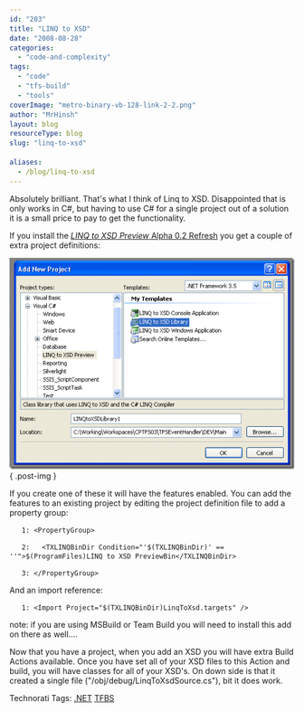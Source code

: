 ```yaml
---
id: "203"
title: "LINQ to XSD"
date: "2008-08-28"
categories:
  - "code-and-complexity"
tags:
  - "code"
  - "tfs-build"
  - "tools"
coverImage: "metro-binary-vb-128-link-2-2.png"
author: "MrHinsh"
layout: blog
resourceType: blog
slug: "linq-to-xsd"

aliases:
  - /blog/linq-to-xsd
---
```


Absolutely brilliant. That's what I think of Linq to XSD. Disappointed that is only works in C#, but having to use C# for a single project out of a solution it is a small price to pay to get the functionality.

If you install the [_LINQ to XSD Preview_ Alpha 0.2 Refresh](http://www.microsoft.com/downloads/details.aspx?FamilyID=A45F58CD-FCFC-439E-B735-8182775560AF&displaylang=en) you get a couple of extra project definitions:

[![image](images/LINQtoXSD_D04A-image_thumb-1-1.png)](http://blog.hinshelwood.com/files/2011/05/GWB-WindowsLiveWriter-LINQtoXSD_D04A-image_2.png)
{ .post-img }

If you create one of these it will have the features enabled. You can add the features to an existing project by editing the project definition file to add a property group:

```
   1: <PropertyGroup>
```

```
   2:   <TXLINQBinDir Condition="'$(TXLINQBinDir)' == ''">$(ProgramFiles)LINQ to XSD PreviewBin</TXLINQBinDir>
```

```
   3: </PropertyGroup>
```

And an import reference:

```
   1: <Import Project="$(TXLINQBinDir)LinqToXsd.targets" />
```

note: if you are using MSBuild or Team Build you will need to install this add on there as well....

Now that you have a project, when you add an XSD you will have extra Build Actions available. Once you have set all of your XSD files to this Action and build, you will have classes for all of your XSD's. On down side is that it created a single file ("/obj/debug/LinqToXsdSource.cs"), bit it does work.

Technorati Tags: [.NET](http://technorati.com/tags/.NET) [TFBS](http://technorati.com/tags/TFBS)

